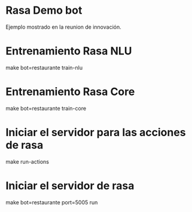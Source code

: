 # Rasa Demo bot 
Ejemplo mostrado en la reunion de innovación.

# Entrenamiento Rasa NLU 
make bot=restaurante train-nlu
 
# Entrenamiento Rasa Core 
make bot=restaurante train-core

# Iniciar el servidor para las acciones de rasa
make run-actions

# Iniciar el servidor de rasa 
make bot=restaurante port=5005 run

